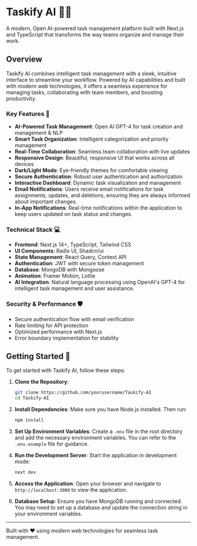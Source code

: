 # Taskify AI 🤖✨

A modern, Open AI-powered task management platform built with Next.js and TypeScript that transforms the way teams organize and manage their work.

## Overview

Taskify AI combines intelligent task management with a sleek, intuitive interface to streamline your workflow. Powered by AI capabilities and built with modern web technologies, it offers a seamless experience for managing tasks, collaborating with team members, and boosting productivity.

### Key Features 🚀

- **AI-Powered Task Management**: Open AI GPT-4 for task creation and management & NLP
- **Smart Task Organization**: Intelligent categorization and priority management
- **Real-Time Collaboration**: Seamless team collaboration with live updates
- **Responsive Design**: Beautiful, responsive UI that works across all devices
- **Dark/Light Mode**: Eye-friendly themes for comfortable viewing
- **Secure Authentication**: Robust user authentication and authorization
- **Interactive Dashboard**: Dynamic task visualization and management
- **Email Notifications**: Users receive email notifications for task assignments, updates, and deletions, ensuring they are always informed about important changes.
- **In-App Notifications**: Real-time notifications within the application to keep users updated on task status and changes.

### Technical Stack 💻

- **Frontend**: Next.js 14+, TypeScript, Tailwind CSS
- **UI Components**: Radix UI, Shadcn/ui
- **State Management**: React Query, Context API
- **Authentication**: JWT with secure token management
- **Database**: MongoDB with Mongoose
- **Animation**: Framer Motion, Lottie
- **AI Integration**: Natural language processing using OpenAI's GPT-4 for intelligent task management and user assistance.

### Security & Performance 🛡️

- Secure authentication flow with email verification
- Rate limiting for API protection
- Optimized performance with Next.js
- Error boundary implementation for stability

## Getting Started 🌟

To get started with Taskify AI, follow these steps:

1. **Clone the Repository**:
   ```bash
   git clone https://github.com/yourusername/Taskify-AI
   cd Taskify-AI
   ```

2. **Install Dependencies**:
   Make sure you have Node.js installed. Then run:
   ```bash
   npm install
   ```

3. **Set Up Environment Variables**:
   Create a `.env` file in the root directory and add the necessary environment variables. You can refer to the `.env.example` file for guidance.

4. **Run the Development Server**:
   Start the application in development mode:
   ```bash
   next dev
   ```

5. **Access the Application**:
   Open your browser and navigate to `http://localhost:3000` to view the application.

6. **Database Setup**:
   Ensure you have MongoDB running and connected. You may need to set up a database and update the connection string in your environment variables.

---

Built with ❤️ using modern web technologies for seamless task management.


